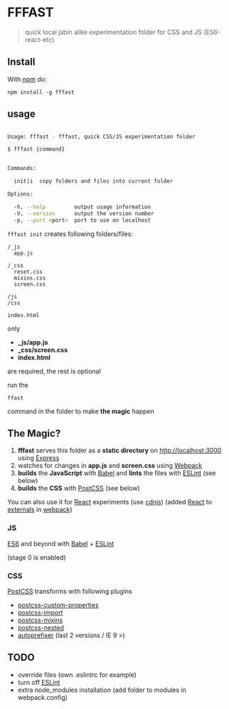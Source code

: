 # FFFAST

> quick local jsbin alike experimentation folder for CSS and JS (ES6-react-etc)

## Install

With [npm](http://npmjs.org) do:

    npm install -g fffast

## usage

```bash

Usage: fffast - fffast, quick CSS/JS experimentation folder

$ fffast {command}


Commands:

  init|i  copy folders and files into current folder

Options:

  -h, --help         output usage information
  -V, --version      output the version number
  -p, --port <port>  port to use on localhost


```

`fffast init` creates following folders/files:

```
/_js
  app.js

/_css
  reset.css
  mixins.css
  screen.css

/js
/css

index.html
```

only

- **_js/app.js**
- **_css/screen.css**
- **index.html**

are required, the rest is optional

run the

`ffast`

command in the folder to make **the magic** happen



## The Magic?

1. **fffast** serves this folder as a **static directory** on [http://localhost:3000](http://localhost:3000) using [Express](https://github.com/strongloop/express)
2. watches for changes in **app.js** and **screen.css** using [Webpack](https://github.com/webpack/webpack)
3. **builds** the **JavaScript** with [Babel](https://github.com/babel/babel) and **lints** the files with [ESLint](https://github.com/eslint/eslint) (see below)
4. **builds** the **CSS** with [PostCSS](https://github.com/postcss/postcss) (see below)


You can also use it for [React](https://github.com/facebook/react) experiments (use [cdnjs](https://cdnjs.com/libraries/react/))
(added [React](https://github.com/facebook/react) to [externals](http://webpack.github.io/docs/library-and-externals.html) in [webpack](https://github.com/webpack/webpack))

### JS

[ES6](http://exploringjs.com/) and beyond with [Babel](https://github.com/babel/babel) + [ESLint](https://github.com/eslint/eslint)

(stage 0 is enabled)

### CSS

[PostCSS](https://github.com/postcss/postcss) transforms with following plugins

- [postcss-custom-properties](https://github.com/postcss/postcss-custom-properties)
- [postcss-import](https://github.com/postcss/postcss-import)
- [postcss-mixins](https://github.com/postcss/postcss-mixins)
- [postcss-nested](https://github.com/postcss/postcss-nested)
- [autoprefixer](https://github.com/postcss/autoprefixer-core) (last 2 versions / IE 9 >)

## TODO

- override files (own .eslintrc for example)
- turn off [ESLint](https://github.com/eslint/eslint)
- extra node_modules installation (add folder to modules in webpack.config)
